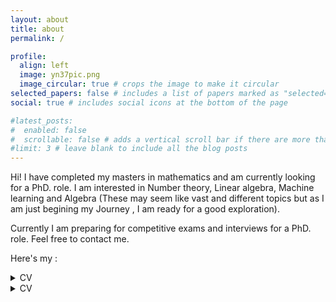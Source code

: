 ```yaml
---
layout: about
title: about
permalink: /

profile:
  align: left
  image: yn37pic.png
  image_circular: true # crops the image to make it circular
selected_papers: false # includes a list of papers marked as "selected={true}"
social: true # includes social icons at the bottom of the page

#latest_posts:
#  enabled: false
#  scrollable: false # adds a vertical scroll bar if there are more than 3 new posts #items
#limit: 3 # leave blank to include all the blog posts
---
```


Hi! I have completed my masters in mathematics and am currently looking for a PhD. role. I am interested in Number theory, Linear algebra, Machine learning and Algebra (These may seem like vast and different topics but as I am just begining my Journey , I am ready for a good exploration).

Currently I am preparing for competitive exams and interviews for a PhD. role. Feel free to contact me. 

Here's my : 

<details>
<summary>CV</summary>
  
<iframe src="https://yn37git.github.io/assets/pdf/CV_YashasN.pdf" style="width:850px; height:600px;" frameborder="0"></iframe>
</details>

<details>
<summary>CV</summary>

<iframe id="pdf-js-viewer" src="/web/viewer.html?file=https://yn37git.github.io/assets/pdf/CV_YashasN.pdf" title="webviewer" frameborder="0" width="500" height="600"></iframe>
</details>
